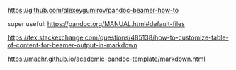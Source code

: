 https://github.com/alexeygumirov/pandoc-beamer-how-to

super useful: https://pandoc.org/MANUAL.html#default-files

https://tex.stackexchange.com/questions/485138/how-to-customize-table-of-content-for-beamer-output-in-markdown


https://maehr.github.io/academic-pandoc-template/markdown.html
